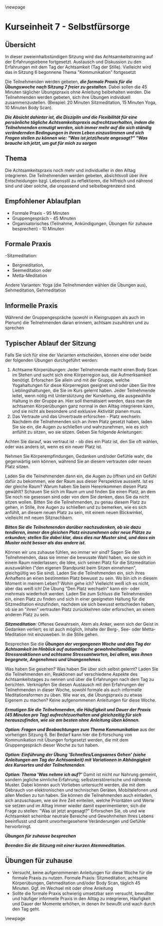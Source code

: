 \newpage

# Kurseinheit 7 - Selbstfürsorge

## Übersicht

In dieser zweieinhalbstündigen Sitzung wird das Achtsamkeitstraining auf der
Erfahrungsebene fortgesetzt. Austausch und Diskussion zu den Erfahrungen mit dem
Tag der Achtsamkeit (Tag der Stille). Vielleicht wird das in Sitzung 6 begonnene Thema
"Kommunikation" fortgesetzt

Die Teilnehmenden werden gebeten, __*die formale Praxis für die Übungswoche nach
Sitzung 7 freier zu gestalten*__. Dabei sollen die 45 Minuten täglicher Übungspraxis ohne
Anleitung beibehalten werden. Die Teilnehmenden werden gebeten, sich ihre Übungen
individuell zusammenzustellen. (Beispiel: 20 Minuten Sitzmeditation, 15 Minuten Yoga,
10 Minuten Body Scan).

__*Die Absicht dahinter ist, die Disziplin und die Flexibilität für eine
persönliche tägliche Achtsamkeitspraxis aufrechtzuerhalten, indem die Teilnehmenden
ermutigt werden, sich immer mehr auf die sich ständig verändernden Bedingungen in
ihrem Leben einzustimmen und sich Fragen stellen zu können wie: "Was ist jetzt/heute
angesagt?" "Was brauche ich jetzt, um gut für mich zu sorgen*__

## Thema

Die Achtsamkeitspraxis noch mehr und individueller in den Alltag integrieren.
Die Teilnehmenden werden gebeten, absichtsvoll über ihre Entscheidungen bzgl.
Lebensstil zu reflektieren, die hilfreich und nährend sind und über solche, die
unpassend und selbstbegrenzend sind.

## Empfohlener Ablaufplan

- Formale Praxis - 95 Minuten
- Gruppengespräch - 45 Minuten
- Organisatorisches (Teilnahme, Ankündigungen, Übungen für zuhause besprechen) - 10 Minuten

## Formale Praxis

-Sitzmeditation:
  - Bergmeditation,
  - Seemeditation oder
  - Metta-Meditation

Andere Varianten: Yoga (die Teilnehmenden wählen die Übungen aus), Sehmeditation,
Gehmeditation

## Informelle Praxis

Während der Gruppengespräche (sowohl in Kleingruppen als auch im Plenum) die
Teilnehmenden daran erinnern, achtsam zuzuhören und zu sprechen

## Typischer Ablauf der Sitzung

Falls Sie sich für eine der Varianten entscheiden, können eine oder beide der folgenden
Übungen durchgeführt werden:

1. Achtsame Körperübungen: Jeder Teilnehmende macht einen Body Scan im
Stehen und sucht sich eine Körperregion aus, die Aufmerksamkeit benötigt. Erforschen
Sie allein und mit der Gruppe, welche Yogahaltungen für diese Körperregion geeignet
sind oder üben Sie Ihre Lieblingshaltungen, die Sie im Kurs gelernt haben. Jeder
Teilnehmende leitet, wenn nötig mit Unterstützung der Kursleitung, die ausgewählte
Haltung in der Gruppe an. Hier soll thematisiert werden, dass man die achtsamen
Körperübungen ganz normal in den Alltag integrieren kann, und sie nicht als besondere
und exklusive Aktivität planen muss.
2. Das Vertraute und das Unvertraute erforschen - Platz wechseln: Nachdem die
Teilnehmenden sich an ihren Platz gesetzt haben, laden Sie sie ein, die Augen zu
schließen und wahrzunehmen, wie es sich anfühlt zu sitzen, wo sie sitzen. Geben Sie
folgende Anleitungen:

Achten Sie darauf, was vertraut ist - ob dies ein Platz ist, den Sie oft wählen, oder was
anders ist, wenn es ein neuer Platz ist.

Nehmen Sie Körperempfindungen, Gedanken und/oder Gefühle wahr, die gegenwärtig
sein können, während Sie an diesem vertrauten oder neuen Platz sitzen.

Laden Sie die Teilnehmenden dann ein, die Augen zu öffnen und ein Gefühl dafür zu
bekommen, wie der Raum aus dieser Perspektive aussieht. Ist es der gleiche Raum?
Warum haben Sie beim Hereinkommen diesen Platz gewählt? Schauen Sie sich im
Raum um und finden Sie einen Platz, an dem Sie noch nie gesessen sind oder von dem
Sie denken, dass Sie da nicht sitzen wollen.
Bitten Sie die Teilnehmenden, zu genau diesem Platz zu gehen, in Stille, ihre Augen zu
schließen und zu bemerken, wie es sich anfühlt, an diesem neuen Platz zu sein, mit
einem neuen Blickwinkel, vielleicht mit neuen Sitznachbarn.

__*Bitten Sie die Teilnehmenden darüber nachzudenken, ob sie dazu tendieren, immer den gleichen Platz einzunehmen oder neue Plätze zu erkunden; stellen Sie dabei klar, dass dies nur Muster sind, und dass ein Muster nicht besser als das andere ist.*__

Können wir uns
zuhause fühlen, wo immer wir sind? Sagen Sie den Teilnehmenden, dass sie immer die
bewusste Wahl haben, wo sie sich in einem Raum niederlassen; die Idee, sich seinen
Platz für die Sitzmeditation auszuwählen ("den eigenen Standpunkt beim Sitzen
einnehmen", gleichgültig wo Sie sind). Laden Sie die Teilnehmenden ein, sich ihres
Anhaftens an einen bestimmten Platz bewusst zu sein. Wo bin ich in diesem Moment in
meinem Leben? Wohin gehe ich? Vielleicht weiß ich es nicht, aber das weiß ich!
Die Übung "Den Platz wechseln" kann ein- oder mehrmals wiederholt werden. Laden
Sie zum Schluss die Teilnehmenden ein, einen Platz zu finden und sich in einer
geeigneten Haltung für die Sitzmeditation einzufinden, nachdem sie sich bewusst
entschieden haben, ob sie an "ihren" vertrauten Platz zurückkehren oder erforschen, an
einem anderen Platz zu sein.

__*Sitzmeditation*__: Offenes Gewahrsein, Atem als Anker, wenn sich der Geist in Gedanken
verliert; es ist auch möglich, Inhalte der Berg-, See- oder Metta-Meditation mit
einzuweben. In die Stille gehen.

Besprechen Sie die __*Übungen der vergangenen Woche und den Tag der Achtsamkeit im
Hinblick auf automatische gewohnheitsmäßige Stressreaktionen und achtsame
Stressantworten, bei allem, was ihnen begegnete, Angenehmes und Unangenehmes*__.

Was haben Sie gesehen? Was haben Sie über sich selbst gelernt? Laden Sie die
Teilnehmenden ein, Reaktionen auf verschiedene Aspekte des Achtsamkeitstages zu
nennen und über die Erfahrungen nach dem Tag zu berichten. Verknüpfen Sie diesen
Austausch mit den Erfahrungen der Teilnehmenden in dieser Woche, sowohl formale
als auch informelle Meditationsformen zu üben. Wie war es, die Übungspraxis zu etwas
Eigenem zu machen? Keine aufgenommenen Anleitungen für diese Woche.

__*Ermutigen
Sie die Teilnehmenden, die Häufigkeit und Dauer der Praxis (45 Minuten pro Tag)
aufrechtzuerhalten und gleichzeitig für sich herauszufinden, wie sie am besten ohne
Anleitung üben können.*__

__*Option: Fragen und Beobachtungen zum Thema Kommunikation*__ aus der vorherigen
Sitzung 6. Bei Bedarf kann hier die Erforschung von Kommunikation mit Übungen
fortgesetzt werden, die mit dem Gruppengespräch dieser Woche zu tun haben.

__*Option: Einführung der Übung 'Schnelles/Langsames Gehen' (siehe Anleitungen am
Tag der Achtsamkeit) mit Variationen in Abhängigkeit des Kursortes und der
Teilnehmenden*__.

__*Option: Thema 'Was nehme ich auf?'*__ Damit ist nicht nur Nahrung gemeint, sondern
jegliche sinnliche Erfahrung; selbstzerstörerische und nährende Muster. Dabei können
auch Vorlieben untersucht werden, die mit dem Gebrauch von elektronischen und
technischen Geräten, Mobiltelefonen und allen Medien zu tun haben. Sie können die
Teilnehmenden auch einladen, sich anzuschauen, wie sie ihre Zeit einteilen, welche
Prioritäten und Werte sie setzen und im Alltag immer wieder damit experimentieren,
sich die Frage zu stellen: "Was ist jetzt angesagt?" Erforschen Sie, ob und wie
Achtsamkeit scheinbar neutrale Bereiche und Gewohnheiten Ihres Lebens beeinflusst
und damit unvorhergesehene Veränderungen und Gefühle hervorbringt.

__*Übungen für zuhause besprechen*__

__*Beenden Sie die Sitzung mit einer kurzen Atemmeditation.*__

## Übungen für zuhause

- Versucht, keine aufgenommenen Anleitungen für diese Woche für die formale Praxis zu nutzen. Formale Praxis: Sitzmeditation, achtsame Körperübungen, Gehmeditation und/oder Body Scan, täglich 45 Minuten. Ggf. im Wechsel mit oder ohne Anleitung
- Sollte die formale Praxis schwierig umsetzbar sein versucht, bewußter und häufiger informelle Praxis in den Alltag zu integrieren, Häufigkeit und Dauer der Momente erhöhen, in denen ihr bewußt und wach durch den Tag geht.

\newpage

